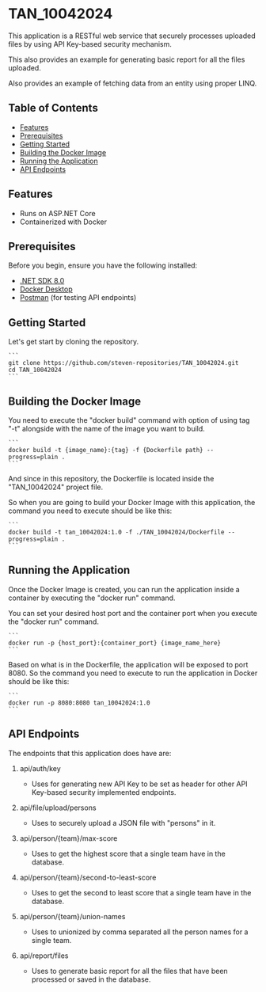 # TAN_10042024

This application is a RESTful web service that securely processes uploaded files by using API Key-based security mechanism.

This also provides an example for generating basic report for all the files uploaded.

Also provides an example of fetching data from an entity using proper LINQ.


## Table of Contents

- [Features](#features)
- [Prerequisites](#prerequisites)
- [Getting Started](#getting-started)
- [Building the Docker Image](#building-the-docker-image)
- [Running the Application](#running-the-application)
- [API Endpoints](#api-endpoints)

## Features

- Runs on ASP.NET Core
- Containerized with Docker


## Prerequisites

Before you begin, ensure you have the following installed:

- [.NET SDK 8.0](https://dotnet.microsoft.com/download/dotnet/8.0)
- [Docker Desktop](https://www.docker.com/get-started)
- [Postman](https://www.postman.com/) (for testing API endpoints)


## Getting Started

Let's get start by cloning the repository.

	```
	git clone https://github.com/steven-repositories/TAN_10042024.git
	cd TAN_10042024
	```


## Building the Docker Image

You need to execute the "docker build" command with option of using tag "-t" alongside with the name of the image you want to build.

	```
	docker build -t {image_name}:{tag} -f {Dockerfile path} --progress=plain .
	```

And since in this repository, the Dockerfile is located inside the "TAN_10042024" project file.

So when you are going to build your Docker Image with this application, the command you need to execute should be like this:

	```
	docker build -t tan_10042024:1.0 -f ./TAN_10042024/Dockerfile --progress=plain .
	```


## Running the Application

Once the Docker Image is created, you can run the application inside a container by executing the "docker run" command.

You can set your desired host port and the container port when you execute the "docker run" command.

	```
	docker run -p {host_port}:{container_port} {image_name_here}
	```

Based on what is in the Dockerfile, the application will be exposed to port 8080. So the command you need to execute to run the application in Docker should be like this:

	```
	docker run -p 8080:8080 tan_10042024:1.0
	```


## API Endpoints

The endpoints that this application does have are:

1. api/auth/key 
	- Uses for generating new API Key to be set as header for other API Key-based security implemented endpoints.
	
2. api/file/upload/persons
	- Uses to securely upload a JSON file with "persons" in it.
	
3. api/person/{team}/max-score
	- Uses to get the highest score that a single team have in the database.
	
4. api/person/{team}/second-to-least-score
	- Uses to get the second to least score that a single team have in the database.

5. api/person/{team}/union-names
	- Uses to unionized by comma separated all the person names for a single team.

6. api/report/files
	- Uses to generate basic report for all the files that have been processed or saved in the database.